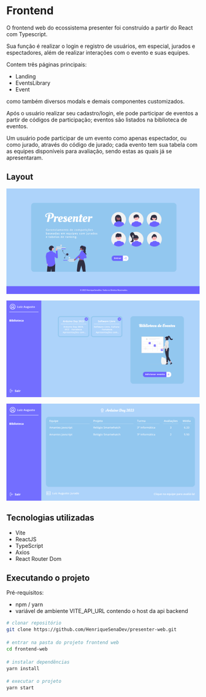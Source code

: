 # Frontend

O frontend web do ecossistema presenter foi construído a partir do React com Typescript.

Sua função é realizar o login e registro de usuários, em especial, jurados e espectadores, além de realizar interações com o evento e suas equipes.

Contem três páginas principais:
- Landing
- EventsLibrary
- Event

como também diversos modals e demais componentes customizados.

Após o usuário realizar seu cadastro/login, ele pode participar de eventos a partir de códigos de participação; eventos são listados na biblioteca de eventos.

Um usuário pode participar de um evento como apenas espectador, ou como jurado, através do código de jurado; cada evento tem sua tabela com as equipes disponíveis para avaliação, sendo estas as quais já se apresentaram.

## Layout
![Landing](https://github.com/HenriqueSenaDev/assets/blob/main/presenter-web/landing.png)

![Events Library](https://github.com/HenriqueSenaDev/assets/blob/main/presenter-web/events-library.png)

![Event](https://github.com/HenriqueSenaDev/assets/blob/main/presenter-web/event.png)

## Tecnologias utilizadas
- Vite
- ReactJS
- TypeScript
- Axios
- React Router Dom

## Executando o projeto
Pré-requisitos: 
- npm / yarn
- variável de ambiente VITE_API_URL contendo o host da api backend

```bash
# clonar repositório
git clone https://github.com/HenriqueSenaDev/presenter-web.git

# entrar na pasta do projeto frontend web
cd frontend-web

# instalar dependências
yarn install

# executar o projeto
yarn start
```
